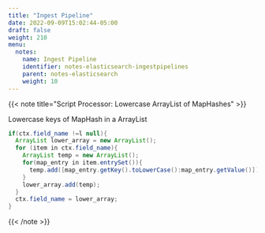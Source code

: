 ```yaml
---
title: "Ingest Pipeline"
date: 2022-09-09T15:02:44-05:00
draft: false
weight: 210
menu:
  notes:
    name: Ingest Pipeline
    identifier: notes-elasticsearch-ingestpipelines
    parent: notes-elasticsearch
    weight: 10
---
```





{{< note title="Script Processor: Lowercase ArrayList of MapHashes" >}}

Lowercase keys of MapHash in a ArrayList

```java
if(ctx.field_name !=l null){
  ArrayList lower_array = new ArrayList();
  for (item in ctx.field_name){
    ArrayList temp = new ArrayList();
    for(map_entry in item.entrySet()){
      temp.add([map_entry.getKey().toLowerCase():map_entry.getValue()])
    }
    lower_array.add(temp);
  }
  ctx.field_name = lower_array;
}
```

{{< /note >}}
